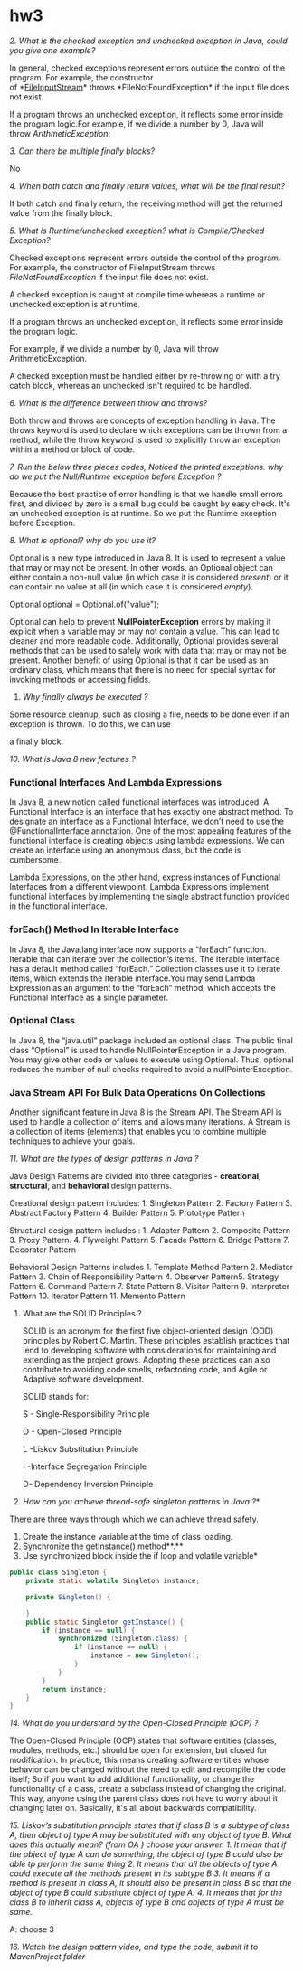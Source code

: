 # hw3

*2. What is the checked exception and unchecked exception in Java, could you give one example?*

 In general, checked exceptions represent errors outside the control of the program. For example, the constructor of *[FileInputStream](https://docs.oracle.com/en/java/javase/11/docs/api/java.base/java/io/FileInputStream.html#%3Cinit%3E(java.io.File))* throws *FileNotFoundException* if the input file does not exist.

If a program throws an unchecked exception, it reflects some error inside the program logic.For example, if we divide a number by 0, Java will throw *ArithmeticException*:

*3. Can there be multiple finally blocks?*

No

*4. When both catch and finally return values, what will be the final result?*

If both catch and finally return, the receiving method will get the returned value from the finally block.

*5. What is Runtime/unchecked exception? what is Compile/Checked Exception?*

Checked exceptions represent errors outside the control of the program. For example, the constructor of FileInputStream throws *FileNotFoundException* if the input file does not exist.

A checked exception is caught at compile time whereas a runtime or unchecked exception is at runtime.

If a program throws an unchecked exception, it reflects some error inside the program logic.

For example, if we divide a number by 0, Java will throw ArithmeticException.

A checked exception must be handled either by re-throwing or with a try catch block, whereas an unchecked isn't required to be handled.

*6. What is the difference between throw and throws?*

Both throw and throws are concepts of exception handling in Java. The throws keyword is used to declare which exceptions can be thrown from a method, while the throw keyword is used to explicitly throw an exception within a method or block of code.

*7. Run the below three pieces codes, Noticed the printed exceptions. why do we put the Null/Runtime* *exception before Exception ?*

Because the best practise of error handling is that we handle small errors first, and divided by zero is a small bug could be caught by easy check.  It's an unchecked exception is at runtime. So we put the Runtime exception before Exception.

*8. What is optional? why do you use it?*

Optional is a new type introduced in Java 8. It is used to represent a value that may or may not be present. In other words, an Optional object can either contain a non-null value (in which case it is considered *present*) or it can contain no value at all (in which case it is considered *empty*).

Optional optional = Optional.of("value");

Optional can help to prevent **NullPointerException** errors by making it explicit when a variable may or may not contain a value. This can lead to cleaner and more readable code. Additionally, Optional provides several methods that can be used to safely work with data that may or may not be present. Another benefit of using Optional is that it can be used as an ordinary class, which means that there is no need for special syntax for invoking methods or accessing fields.

1. *Why finally always be executed ?*

Some resource cleanup, such as closing a file, needs to be done even if an exception is thrown. To do this, we can use

a finally block.

*10. What is Java 8 new features ?*

### **Functional Interfaces And Lambda Expressions**

In Java 8, a new notion called functional interfaces was introduced. A Functional Interface is an interface that has exactly one abstract method. To designate an interface as a Functional Interface, we don’t need to use the @FunctionalInterface annotation. One of the most appealing features of the functional interface is creating objects using lambda expressions. We can create an interface using an anonymous class, but the code is cumbersome.

Lambda Expressions, on the other hand, express instances of Functional Interfaces from a different viewpoint. Lambda Expressions implement functional interfaces by implementing the single abstract function provided in the functional interface.

### **forEach() Method In Iterable Interface**

In Java 8, the Java.lang interface now supports a “forEach” function. Iterable that can iterate over the collection’s items. The Iterable interface has a default method called “forEach.” Collection classes use it to iterate items, which extends the Iterable interface.You may send Lambda Expression as an argument to the “forEach” method, which accepts the Functional Interface as a single parameter.

### **Optional Class**

In Java 8, the “java.util” package included an optional class. The public final class “Optional” is used to handle NullPointerException in a Java program. You may give other code or values to execute using Optional. Thus, optional reduces the number of null checks required to avoid a nullPointerException.

### **Java Stream API For Bulk Data Operations On Collections**

Another significant feature in Java 8 is the Stream API. The Stream API is used to handle a collection of items and allows many iterations. A Stream is a collection of items (elements) that enables you to combine multiple techniques to achieve your goals.

*11. What are the types of design patterns in Java ?*

Java Design Patterns are divided into three categories - **creational**, **structural**, and **behavioral** design patterns.

Creational design pattern includes: 1. Singleton Pattern 2. Factory Pattern 3. Abstract Factory Pattern 4. Builder Pattern 5. Prototype Pattern

Structural design pattern includes : 1.  Adapter Pattern  2. Composite Pattern 3. Proxy Pattern. 4. Flyweight Pattern 5. Facade Pattern 6. Bridge Pattern 7. Decorator Pattern

Behavioral Design Patterns includes 1. Template Method Pattern 2. Mediator Pattern 3. Chain of Responsibility Pattern 4. Observer Pattern5. Strategy Pattern  6. Command Pattern 7. State Pattern 8. Visitor Pattern 9. Interpreter Pattern 10. Iterator Pattern 11. Memento Pattern

1. What are the SOLID Principles ?
    
    SOLID is an acronym for the first five object-oriented design (OOD) principles by Robert C. Martin. These principles establish practices that lend to developing software with considerations for maintaining and extending as the project grows. Adopting these practices can also contribute to avoiding code smells, refactoring code, and Agile or Adaptive software development.
    
    SOLID stands for:
    
    S - Single-Responsibility Principle
    
    O - Open-Closed Principle
    
    L -Liskov Substitution Principle
    
    I -Interface Segregation Principle
    
    D- Dependency Inversion Principle
    

13. *How can you achieve thread-safe singleton patterns in Java ?**

There are three ways through which we can achieve thread safety.

1. Create the instance variable at the time of class loading.
2. Synchronize the getInstance() method**.**
3. Use synchronized block inside the if loop and volatile variable*

```java
public class Singleton {
    private static volatile Singleton instance;

    private Singleton() {

    }
    public static Singleton getInstance() {
        if (instance == null) {
            synchronized (Singleton.class) {
                if (instance == null) {
                    instance = new Singleton();
                }
            }
        }
        return instance;
    }
}
```

*14. What do you understand by the Open-Closed Principle (OCP) ?*

The Open-Closed Principle (OCP) states that software entities (classes, modules, methods, etc.) should be open for extension, but closed for modification. In practice, this means creating software entities whose behavior can be changed without the need to edit and recompile the code itself; So if you want to add additional functionality, or change the functionality of a class, create a subclass instead of changing the original. This way, anyone using the parent class does not have to worry about it changing later on. Basically, it's all about backwards compatibility.

*15. Liskov’s substitution principle states that if class B is a subtype of class A, then object of type A may be substituted with any object of type B. What does this actually mean? (from OA ) choose your answer.*
*1. It mean that if the object of type A can do something, the object of type B could also be able tp*
*perform the same thing*
*2. It means that all the objects of type A could execute all the methods present in its subtype B*
*3. It means if a method is present in class A, it should also be present in class B so that the object of type B could substitute object of type A.*
*4. It means that for the class B to inherit class A, objects of type B and objects of type A must be same.*

A: choose 3

*16. Watch the design pattern video, and type the code, submit it to MavenProject folder*